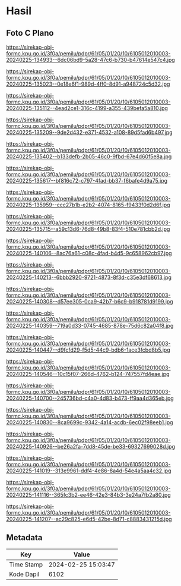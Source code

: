 # Hasil

## Foto C Plano

https://sirekap-obj-formc.kpu.go.id/3f0a/pemilu/pdpr/61/05/01/20/10/6105012010003-20240225-134933--6dc06bd9-5a28-47c6-b730-b47614e547c4.jpg

https://sirekap-obj-formc.kpu.go.id/3f0a/pemilu/pdpr/61/05/01/20/10/6105012010003-20240225-135023--0e18e6f1-989d-4ff0-8d91-a948724c5d32.jpg

https://sirekap-obj-formc.kpu.go.id/3f0a/pemilu/pdpr/61/05/01/20/10/6105012010003-20240225-135112--4ead2ce1-316c-4199-a355-439befa5a810.jpg

https://sirekap-obj-formc.kpu.go.id/3f0a/pemilu/pdpr/61/05/01/20/10/6105012010003-20240225-135209--9de2d432-e371-4532-a108-89d5fad6b497.jpg

https://sirekap-obj-formc.kpu.go.id/3f0a/pemilu/pdpr/61/05/01/20/10/6105012010003-20240225-135402--b133defb-2b05-46c0-9fbd-67e4d60f5e8a.jpg

https://sirekap-obj-formc.kpu.go.id/3f0a/pemilu/pdpr/61/05/01/20/10/6105012010003-20240225-135617--bf816c72-c797-4fad-bb37-f6bafe4d9a75.jpg

https://sirekap-obj-formc.kpu.go.id/3f0a/pemilu/pdpr/61/05/01/20/10/6105012010003-20240225-135959--ccc27b1b-e2b2-4074-8165-f9433f0d2d6f.jpg

https://sirekap-obj-formc.kpu.go.id/3f0a/pemilu/pdpr/61/05/01/20/10/6105012010003-20240225-135715--a59c13d6-76d8-49b8-83f4-510e781cbb2d.jpg

https://sirekap-obj-formc.kpu.go.id/3f0a/pemilu/pdpr/61/05/01/20/10/6105012010003-20240225-140106--8ac76a61-c08c-4fad-b4d5-9c658962cb97.jpg

https://sirekap-obj-formc.kpu.go.id/3f0a/pemilu/pdpr/61/05/01/20/10/6105012010003-20240225-140213--6bbb2920-9721-4873-8f3d-c35e3df68613.jpg

https://sirekap-obj-formc.kpu.go.id/3f0a/pemilu/pdpr/61/05/01/20/10/6105012010003-20240225-140308--d57ee305-0ca9-42b7-b6c9-b918781d9199.jpg

https://sirekap-obj-formc.kpu.go.id/3f0a/pemilu/pdpr/61/05/01/20/10/6105012010003-20240225-140359--719a0d33-0745-4685-878e-75d6c82a04f8.jpg

https://sirekap-obj-formc.kpu.go.id/3f0a/pemilu/pdpr/61/05/01/20/10/6105012010003-20240225-140447--d9fcfd29-f5d5-44c9-bdb6-1ace3fcbd8b5.jpg

https://sirekap-obj-formc.kpu.go.id/3f0a/pemilu/pdpr/61/05/01/20/10/6105012010003-20240225-140546--10c15f07-266d-4762-b124-747557fd4eae.jpg

https://sirekap-obj-formc.kpu.go.id/3f0a/pemilu/pdpr/61/05/01/20/10/6105012010003-20240225-140700--245736bd-c4a0-4d83-b473-ff9aa4d365eb.jpg

https://sirekap-obj-formc.kpu.go.id/3f0a/pemilu/pdpr/61/05/01/20/10/6105012010003-20240225-140830--8ca9699c-9342-4a14-acdb-6ec02f98eeb1.jpg

https://sirekap-obj-formc.kpu.go.id/3f0a/pemilu/pdpr/61/05/01/20/10/6105012010003-20240225-140926--be26a2fa-7dd8-45de-be33-69327699028d.jpg

https://sirekap-obj-formc.kpu.go.id/3f0a/pemilu/pdpr/61/05/01/20/10/6105012010003-20240225-141019--313e9961-ddf4-4e86-8a4d-54e4a5aa4c32.jpg

https://sirekap-obj-formc.kpu.go.id/3f0a/pemilu/pdpr/61/05/01/20/10/6105012010003-20240225-141116--365fc3b2-ee46-42e3-84b3-3e24a7fb2a80.jpg

https://sirekap-obj-formc.kpu.go.id/3f0a/pemilu/pdpr/61/05/01/20/10/6105012010003-20240225-141207--ac29c825-e6d5-42be-8d71-c8883431215d.jpg


## Metadata

| Key        | Value               |
| ---------- | ------------------- |
| Time Stamp | 2024-02-25 15:03:47 |
| Kode Dapil | 6102                |



